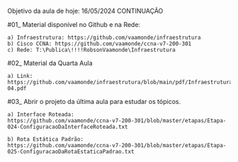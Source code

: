 Objetivo da aula de hoje: 16/05/2024 CONTINUAÇÃO

#01_ Material disponível no Github e na Rede:

	a) Infraestrutura: https://github.com/vaamonde/infraestrutura
	b) Cisco CCNA: https://github.com/vaamonde/ccna-v7-200-301
	c) Rede: T:\Publica\!!!!RobsonVaamonde\Infraestrutura

#02_ Material da Quarta Aula

	a) Link: https://github.com/vaamonde/infraestrutura/blob/main/pdf/InfraestruturaDeRedes-04.pdf

#03_ Abrir o projeto da última aula para estudar os tópicos.

	a) Interface Roteada:
 	https://github.com/vaamonde/ccna-v7-200-301/blob/master/etapas/Etapa-024-ConfiguracaoDaInterfaceRoteada.txt
	
	b) Rota Estática Padrão:
 	https://github.com/vaamonde/ccna-v7-200-301/blob/master/etapas/Etapa-025-ConfiguracaoDaRotaEstaticaPadrao.txt
